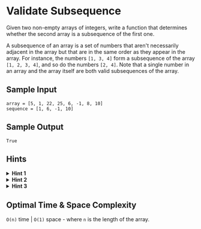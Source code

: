 # Validate Subsequence

Given two non-empty arrays of integers, write a function that determines whether the second array is a subsequence of the first one.

A subsequence of an array is a set of numbers that aren't necessarily adjacent in the array but that are in the same order as they appear in the array. For instance, the numbers `[1, 3, 4]` form a subsequence of the array `[1, 2, 3, 4]`, and so do the numbers `[2, 4]`. Note that a single number in an array and the array itself are both valid subsequences of the array.

## Sample Input

```plaintext
array = [5, 1, 22, 25, 6, -1, 8, 10]
sequence = [1, 6, -1, 10]
```

## Sample Output

```plaintext
True
```

## Hints

<details>
<summary><b>Hint 1</b></summary>

You can solve this question by iterating through the main input array once.

</details>

<details>
<summary><b>Hint 2</b></summary>

Iterate through the main array, and look for the first integer in the potential subsequence. If you find that integer, keep on iterating through the main array, but now look for the second integer in the potential subsequence. Continue this process until you either find every integer in the potential subsequence or you reach the end of the main array.

</details>

<details>
<summary><b>Hint 3</b></summary>

To actually implement what `Hint #2` describes, you'll have to declare a variable holding your position in the potential subsequence. At first, this position will be the `0`th index in the sequence; as you find the sequence's integers in the main array, you'll increment the position variable until you reach the end of the sequence.

</details>

## Optimal Time & Space Complexity

`O(n)` time | `O(1)` space - where `n` is the length of the array.
